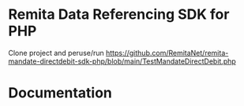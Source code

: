 # Remita Data Referencing SDK for PHP
Clone project and peruse/run https://github.com/RemitaNet/remita-mandate-directdebit-sdk-php/blob/main/TestMandateDirectDebit.php

# Documentation
